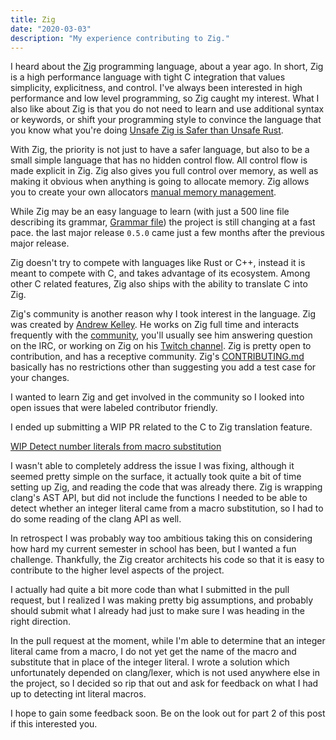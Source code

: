 ```yaml
---
title: Zig
date: "2020-03-03"
description: "My experience contributing to Zig."
---
```


I heard about the [Zig](https://ziglang.org/) programming language, about a
year ago. In short, Zig is a high performance language with tight C integration
that values simplicity, explicitness, and control. I've always been interested
in high performance and low level programming, so Zig caught my interest. What
I also like about Zig is that you do not need to learn and use additional
syntax or keywords, or shift your programming style to convince the language
that you know what you're doing [Unsafe Zig is Safer than Unsafe Rust](https://andrewkelley.me/post/unsafe-zig-safer-than-unsafe-rust.html).

With Zig, the priority is not just to have a safer language, but also
to be a small simple language that has no hidden control flow. All control flow
is made explicit in Zig. Zig also gives you full control over memory, as well
as making it obvious when anything is going to allocate memory. Zig allows you
to create your own allocators [manual memory management](https://ziglang.org/#toc-Manual-memory-management).

While Zig may be an easy language to learn (with just a 500 line file
describing its grammar, [Grammar file](https://ziglang.org/documentation/master/#Grammar))
the project is still changing at a fast pace. the last major release `0.5.0`
came just a few months after the previous major release.

Zig doesn't try to compete with languages like Rust or C++, instead it is meant
to compete with C, and takes advantage of its ecosystem. Among other C related features,
Zig also ships with the ability to translate C into Zig.

Zig's community is another reason why I took interest in the language.
Zig was created by [Andrew Kelley](https://andrewkelley.me/).
He works on Zig full time and interacts frequently with the [community](https://github.com/ziglang/zig/wiki/Community),
you'll usually see him answering question on the IRC, or working on Zig
on his [Twitch channel](https://www.twitch.tv/andrewrok).
Zig is pretty open to contribution, and has a receptive community.
Zig's [CONTRIBUTING.md](https://github.com/ziglang/zig/blob/master/CONTRIBUTING.md)
basically has no restrictions other than suggesting you add a test case for
your changes.

I wanted to learn Zig and get involved in the community so I looked into open
issues that were labeled contributor friendly.

I ended up submitting a WIP PR related to the C to Zig translation feature.

[WIP Detect number literals from macro substitution](https://github.com/ziglang/zig/pull/4604)

I wasn't able to completely address the issue I was fixing, although it seemed
pretty simple on the surface, it actually took quite a bit of time setting up
Zig, and reading the code that was already there. Zig is wrapping clang's AST
API, but did not include the functions I needed to be able to detect whether an
integer literal came from a macro substitution, so I had to do some reading of
the clang API as well.

In retrospect I was probably way too ambitious taking this on considering how
hard my current semester in school has been, but I wanted a fun challenge. Thankfully, the
Zig creator architects his code so that it is easy to contribute to the
higher level aspects of the project.

I actually had quite a bit more code than what I submitted in the pull request,
but I realized I was making pretty big assumptions, and probably should submit
what I already had just to make sure I was heading in the right direction.

In the pull request at the moment, while I'm able to determine that an integer
literal came from a macro, I do not yet get the name of the macro and
substitute that in place of the integer literal. I wrote a solution which
unfortunately depended on clang/lexer, which is not used anywhere else in the
project, so I decided so rip that out and ask for feedback on what I had up to
detecting int literal macros.

I hope to gain some feedback soon. Be on the look out for part 2 of this post if this interested you.

